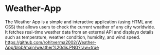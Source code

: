# Weather-App
The Weather App is a simple and interactive application (using HTML and CSS) that allows users to check the current weather of any city worldwide. It fetches real-time weather data from an external API and displays details such as temperature, weather condition, humidity, and wind speed.
https://github.com/rohitverma2002/Weather-App/blob/main/weather%20dis.PNG?raw=true
